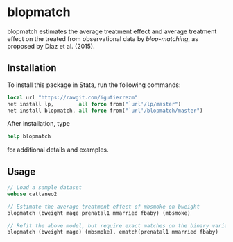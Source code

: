 # blopmatch

blopmatch estimates the average treatment effect and average treatment
effect on the treated from observational data by *blop-matching*, as proposed
by Díaz et al. (2015).

## Installation

To install this package in Stata, run the following commands:
```Stata
local url "https://rawgit.com/igutierrezm"
net install lp,        all force from("`url'/lp/master")  
net install blopmatch, all force from("`url'/blopmatch/master")  
```
After installation, type
```Stata
help blopmatch
```
for additional details and examples.

## Usage

```Stata
// Load a sample dataset
webuse cattaneo2

// Estimate the average treatment effect of mbsmoke on bweight
blopmatch (bweight mage prenatal1 mmarried fbaby) (mbsmoke)

// Refit the above model, but require exact matches on the binary variables
blopmatch (bweight mage) (mbsmoke), ematch(prenatal1 mmarried fbaby)
```
